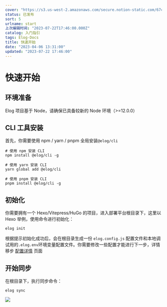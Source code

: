 ```yaml
---
cover: "https://s3.us-west-2.amazonaws.com/secure.notion-static.com/67cdc770-fca6-49e9-a260-335c1413fb0b/95364.jpg?X-Amz-Algorithm=AWS4-HMAC-SHA256&X-Amz-Content-Sha256=UNSIGNED-PAYLOAD&X-Amz-Credential=AKIAT73L2G45EIPT3X45%2F20230722%2Fus-west-2%2Fs3%2Faws4_request&X-Amz-Date=20230722T175507Z&X-Amz-Expires=3600&X-Amz-Signature=906235bef8593d7d614ea9909734efb32676c02eb9fc78a01a3227cf79b7c8c1&X-Amz-SignedHeaders=host&x-id=GetObject"
status: 已发布
sort: 5
urlname: start
上次编辑时间: "2023-07-22T17:46:00.000Z"
catalog: 入门指引
tags: Elog-Docs
title: 快速开始
date: "2023-04-06 13:31:00"
updated: "2023-07-22 17:46:00"
---
```


# 快速开始

## 环境准备

Elog 项目基于 Node，请确保已具备较新的 Node 环境（>=12.0.0）

## CLI 工具安装

首先，你需要使用 npm / yarn / pnpm 全局安装`@elog/cli`

```shell
# 使用 npm 安装 CLI
npm install @elog/cli -g

# 使用 yarn 安装 CLI
yarn global add @elog/cli

# 使用 pnpm 安装 CLI
pnpm install @elog/cli -g
```

## 初始化

你需要拥有一个 Hexo/Vitepress/HuGo 的项目，进入部署平台根目录下，这里以 Hexo 举例，使用命令进行初始化：

```shell
elog init
```

根据提示初始化成功后，会在根目录生成一份 `elog.config.js` 配置文件和本地调试用的`.elog.env`环境变量配置文件。你需要修改一些配置才能进行下一步，详情移步 [配置详情](/notion/fe8ywmt999gon12w) 页面

## 开始同步

在根目录下，执行同步命令：

```shell
elog sync
```

![](https://blogimagesrep-1257180516.cos.ap-guangzhou.myqcloud.com/elog-docs-images/Fjaaxpnqigk1Wwdt9p2nc1FJdZcy.png)
